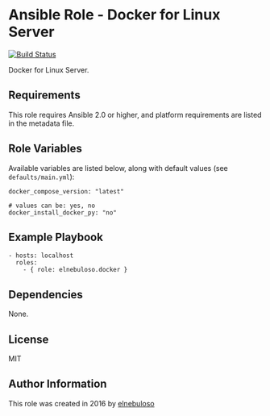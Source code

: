 # Ansible Role - Docker for Linux Server

[![Build Status](https://travis-ci.org/elnebuloso/ansible-role-docker.svg?branch=master)](https://travis-ci.org/elnebuloso/ansible-role-docker)

Docker for Linux Server.

## Requirements

This role requires Ansible 2.0 or higher, and platform requirements are listed in the metadata file.

## Role Variables

Available variables are listed below, along with default values (see `defaults/main.yml`):

```
docker_compose_version: "latest"

# values can be: yes, no
docker_install_docker_py: "no"
```

## Example Playbook

```
- hosts: localhost
  roles:
    - { role: elnebuloso.docker }
```

## Dependencies

None.

##  License

MIT

##  Author Information

This role was created in 2016 by [elnebuloso](https://github.com/elnebuloso/)